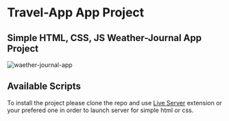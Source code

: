 
# Travel-App App Project

## Simple HTML, CSS, JS Weather-Journal App Project

![waether-journal-app](https://img.shields.io/badge/Weather--Journal--App-build--1.0.0-green)

## Available Scripts

To install the project please clone the repo and use [Live Server](https://marketplace.visualstudio.com/items?itemName=ritwickdey.LiveServer) extension or your prefered one in order to launch server for simple html or css.
